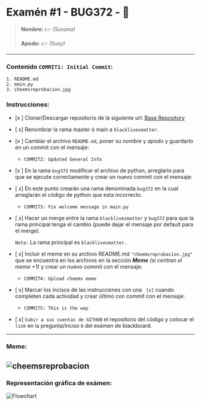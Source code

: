 # Examén #1 - BUG372 - 🐛

> __Nombre:__ 👉 *(Susana)*
>
> __Apodo:__ 👉 *(Susy)*
>
>
---
### Contenido `COMMIT1: Initial Commit`:

	1. README.md
	2. main.py
	3. cheemsreprobacion.jpg

### Instrucciones:

- [x ] Clonar/Descargar repositorio de la siguiente url: [Base Repository](https://github.com/cheemsdoggie/bug372.git)
- [ x] Renombrar la rama master ó main a `blacklivesmatter`.
- [x ] Cambiar el archivo `README.md`, poner su *nombre* y *apodo* y guardarlo en un commit con el mensaje:
  - `COMMIT2: Updated General Info`
- [x ] En la rama `bug372` modificar el archivo de python, arreglarlo para que se ejecute correctamente y crear un nuevo commit con el mensaje:
- [ x] En este punto crearán una rama denominada `bug372` en la cual arreglarán el código de python que esta incorrecto.
  - `COMMIT3: Fix welcome message in main.py`
- [ x] Hacer un merge entre la rama `blacklivesmatter` y `bug372` para que la rama principal tenga el cambio (puede dejar el mensaje por default para el merge).

	`Nota:` La rama principal es `blacklivesmatter.`
- [ x] Incluir el meme en su archivo README.md `"cheemsreprobacion.jpg"` que se encuentra en los archivos en la sección ___Meme___ *(si centran el meme +1)* y crear un nuevo commit con el mensaje:
	- `COMMIT4: Upload cheems meme`
- [ x] Marcar los incisos de las instrucciones con una ` [x]` cuando completen cada actividad y crear último con commit con el mensaje:
  - `COMMIT5: This is the way`
- [ x] `Subir a sus cuentas de GITHUB` el repositorio del código y colocar el `link` en la pregunta/inciso `6` del exámen de blackboard.
---
### Meme:
![cheemsreprobacion](cheemsreprobacion.jpg)
---
### Representación gráfica de exámen:

![Flowchart](https://i.postimg.cc/FsJp36xG/flowchart.jpg)